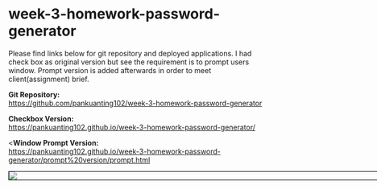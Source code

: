 # week-3-homework-password-generator
Please find links below for git repository and deployed applications.
I had check box as original version but see the requirement is to prompt users window.
Prompt version is added afterwards in order to meet client(assignment) brief.


<b>Git Repository:</b>
<br>https://github.com/pankuanting102/week-3-homework-password-generator

<b>Checkbox Version:</b> 
<br>https://pankuanting102.github.io/week-3-homework-password-generator/

<<b>Window Prompt Version:</b>
<br>https://pankuanting102.github.io/week-3-homework-password-generator/prompt%20version/prompt.html

<div style="width: 90vw; margin: auto; border: 1px black solid">
<img src="/asset/Oct-01-2020 01-03-05.gif">
</div>



